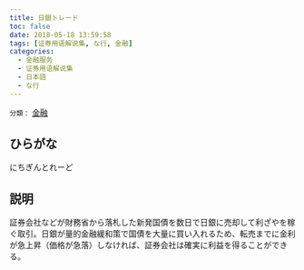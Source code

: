 ```yaml
---
title: 日銀トレード
toc: false
date: 2018-05-18 13:59:58
tags: [证券用语解说集, な行, 金融]
categories:
  - 金融服务
  - 证券用语解说集
  - 日本語
  - な行
---
```


`分類：` [金融](/tags/金融/)

## ひらがな

にちぎんとれーど

## 説明

証券会社などが財務省から落札した新発国債を数日で日銀に売却して利ざやを稼ぐ取引。日銀が量的金融緩和策で国債を大量に買い入れるため、転売までに金利が急上昇（価格が急落）しなければ、証券会社は確実に利益を得ることができる。

